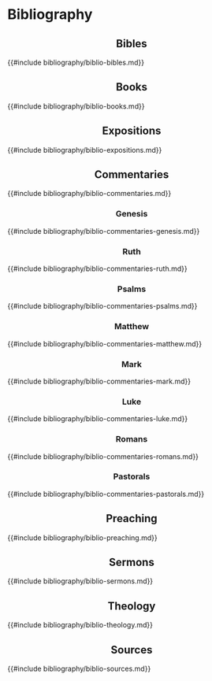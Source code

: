 # Bibliography

<style>

  h2, h3, h4 {
    text-align: center;
  }

</style>

<!-- toc -->

## Bibles

{{#include bibliography/biblio-bibles.md}}

## Books

{{#include bibliography/biblio-books.md}}

## Expositions

{{#include bibliography/biblio-expositions.md}}

## Commentaries

{{#include bibliography/biblio-commentaries.md}}

### Genesis

{{#include bibliography/biblio-commentaries-genesis.md}}

### Ruth

{{#include bibliography/biblio-commentaries-ruth.md}}

### Psalms

{{#include bibliography/biblio-commentaries-psalms.md}}

### Matthew

{{#include bibliography/biblio-commentaries-matthew.md}}

### Mark

{{#include bibliography/biblio-commentaries-mark.md}}

### Luke

{{#include bibliography/biblio-commentaries-luke.md}}

### Romans

{{#include bibliography/biblio-commentaries-romans.md}}

### Pastorals

{{#include bibliography/biblio-commentaries-pastorals.md}}

## Preaching

{{#include bibliography/biblio-preaching.md}}

## Sermons

{{#include bibliography/biblio-sermons.md}}

## Theology

{{#include bibliography/biblio-theology.md}}

## Sources

{{#include bibliography/biblio-sources.md}}
